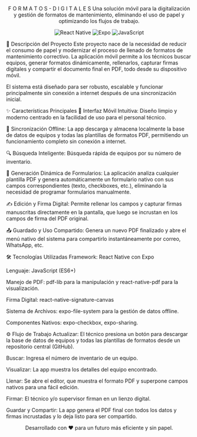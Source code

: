<div align="center">

F O R M A T O S - D I G I T A L E S
Una solución móvil para la digitalización y gestión de formatos de mantenimiento, eliminando el uso de papel y optimizando los flujos de trabajo.

</div>

<p align="center">
<img src="https://www.google.com/search?q=https://img.shields.io/badge/React_Native-20232A%3Fstyle%3Dfor-the-badge%26logo%3Dreact%26logoColor%3D61DAFB" alt="React Native"/>
<img src="https://img.shields.io/badge/Expo-000020?style=for-the-badge&logo=expo&logoColor=white" alt="Expo"/>
<img src="https://www.google.com/search?q=https://img.shields.io/badge/JavaScript-F7DF1E%3Fstyle%3Dfor-the-badge%26logo%3Djavascript%26logoColor%3Dblack" alt="JavaScript"/>
</p>

🚀 Descripción del Proyecto
Este proyecto nace de la necesidad de reducir el consumo de papel y modernizar el proceso de llenado de formatos de mantenimiento correctivo. La aplicación móvil permite a los técnicos buscar equipos, generar formatos dinámicamente, rellenarlos, capturar firmas digitales y compartir el documento final en PDF, todo desde su dispositivo móvil.

El sistema está diseñado para ser robusto, escalable y funcionar principalmente sin conexión a internet después de una sincronización inicial.

✨ Características Principales
📱 Interfaz Móvil Intuitiva: Diseño limpio y moderno centrado en la facilidad de uso para el personal técnico.

🔄 Sincronización Offline: La app descarga y almacena localmente la base de datos de equipos y todas las plantillas de formatos PDF, permitiendo un funcionamiento completo sin conexión a internet.

🔍 Búsqueda Inteligente: Búsqueda rápida de equipos por su número de inventario.

📄 Generación Dinámica de Formularios: La aplicación analiza cualquier plantilla PDF y genera automáticamente un formulario nativo con sus campos correspondientes (texto, checkboxes, etc.), eliminando la necesidad de programar formularios manualmente.

✍️ Edición y Firma Digital: Permite rellenar los campos y capturar firmas manuscritas directamente en la pantalla, que luego se incrustan en los campos de firma del PDF original.

📤 Guardado y Uso Compartido: Genera un nuevo PDF finalizado y abre el menú nativo del sistema para compartirlo instantáneamente por correo, WhatsApp, etc.

🛠️ Tecnologías Utilizadas
Framework: React Native con Expo

Lenguaje: JavaScript (ES6+)

Manejo de PDF: pdf-lib para la manipulación y react-native-pdf para la visualización.

Firma Digital: react-native-signature-canvas

Sistema de Archivos: expo-file-system para la gestión de datos offline.

Componentes Nativos: expo-checkbox, expo-sharing.

⚙️ Flujo de Trabajo
Actualizar: El técnico presiona un botón para descargar la base de datos de equipos y todas las plantillas de formatos desde un repositorio central (GitHub).

Buscar: Ingresa el número de inventario de un equipo.

Visualizar: La app muestra los detalles del equipo encontrado.

Llenar: Se abre el editor, que muestra el formato PDF y superpone campos nativos para una fácil edición.

Firmar: El técnico y/o supervisor firman en un lienzo digital.

Guardar y Compartir: La app genera el PDF final con todos los datos y firmas incrustadas y lo deja listo para ser compartido.

<p align="center">
Desarrollado con ❤️ para un futuro más eficiente y sin papel.
</p>
